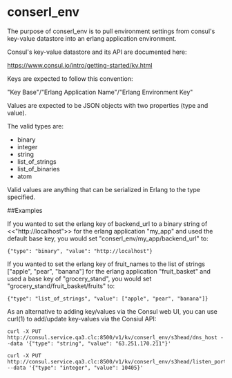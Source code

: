 # conserl_env
The purpose of conserl_env is to pull environment settings from consul's key-value datastore into an erlang application environment.

Consul's key-value datastore and its API are documented here:

https://www.consul.io/intro/getting-started/kv.html

Keys are expected to follow this convention:

"Key Base"/"Erlang Application Name"/"Erlang Environment Key"

Values are expected to be JSON objects with two properties (type and value).

The valid types are:
- binary
- integer
- string
- list_of_strings
- list_of_binaries
- atom

Valid values are anything that can be serialized in Erlang to the type specified.

##Examples

If you wanted to set the erlang key of backend_url to a binary string of <<"http://localhost">> for the erlang
application "my_app" and used the default base key, you would set "conserl_env/my_app/backend_url" to:

```
{"type": "binary", "value": "http://localhost"}
```

If you wanted to set the erlang key of fruit_names to the list of strings ["apple", "pear", "banana"] for the erlang
application "fruit_basket" and used a base key of "grocery_stand", you would set "grocery_stand/fruit_basket/fruits" to:

```
{"type": "list_of_strings", "value": ["apple", "pear", "banana"]}
```

As an alternative to adding key/values via the Consul web UI, you can use curl(1) to add/update key-values via the Consiul API:

```
curl -X PUT http://consul.service.qa3.clc:8500/v1/kv/conserl_env/s3head/dns_host --data '{"type": "string", "value": "63.251.170.211"}'
```
```
curl -X PUT http://consul.service.qa3.clc:8500/v1/kv/conserl_env/s3head/listen_port --data '{"type": "integer", "value": 10405}'
```

